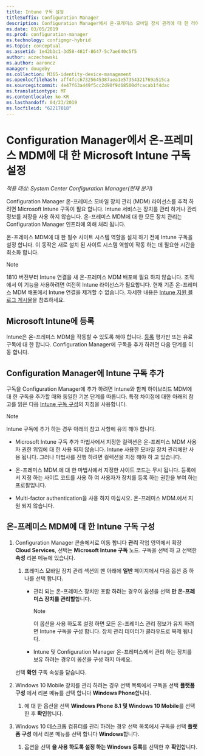 ```yaml
---
title: Intune 구독 설정
titleSuffix: Configuration Manager
description: Configuration Manager에서 온-프레미스 모바일 장치 관리에 대 한 라이선스를 추적 하려면 Intune 구독 설정
ms.date: 03/05/2019
ms.prod: configuration-manager
ms.technology: configmgr-hybrid
ms.topic: conceptual
ms.assetid: 1e42b1c1-3d58-481f-8647-5c7ae640c5f5
author: aczechowski
ms.author: aaroncz
manager: dougeby
ms.collection: M365-identity-device-management
ms.openlocfilehash: aff4fcc67325645387aea1e57354321769a515ca
ms.sourcegitcommit: 4e47f63a449f5cc2d90f9d68500dfcacab1f4dac
ms.translationtype: MT
ms.contentlocale: ko-KR
ms.lasthandoff: 04/23/2019
ms.locfileid: "62217018"
---
```

# <a name="set-up-a-microsoft-intune-subscription-for-on-premises-mdm-in-configuration-manager"></a>Configuration Manager에서 온-프레미스 MDM에 대 한 Microsoft Intune 구독 설정

*적용 대상: System Center Configuration Manager(현재 분기)*

Configuration Manager 온-프레미스 모바일 장치 관리 (MDM) 라이선스를 추적 하려면 Microsoft Intune 구독이 필요 합니다. Intune 서비스는 장치를 관리 하거나 관리 정보를 저장을 사용 하지 않습니다. 온-프레미스 MDM에 대 한 모든 장치 관리는 Configuration Manager 인프라에 의해 처리 됩니다.  

온-프레미스 MDM에 대 한 필수 사이트 시스템 역할을 설치 하기 전에 Intune 구독을 설정 합니다. 이 동작은 새로 설치 된 사이트 시스템 역할이 작동 하는 데 필요한 시간을 최소화 합니다.  

> [!Note]  
> 1810 버전부터 Intune 연결을 새 온-프레미스 MDM 배포에 필요 하지 않습니다.<!--3607730, fka 1359124--> 조직에서 이 기능을 사용하려면 여전히 Intune 라이선스가 필요합니다. 현재 기존 온-프레미스 MDM 배포에서 Intune 연결을 제거할 수 없습니다. 자세한 내용은 [Intune 지원 블로그 게시물](https://techcommunity.microsoft.com/t5/Intune-Customer-Success/Move-from-Hybrid-Mobile-Device-Management-to-Intune-on-Azure/ba-p/280150)을 참조하세요.  



##  <a name="sign-up-for-microsoft-intune"></a>Microsoft Intune에 등록  

Intune은 온-프레미스 MDM을 작동할 수 있도록 해야 합니다. [등록](https://docs.microsoft.com/intune/free-trial-sign-up) 평가판 또는 유료 구독에 대 한 합니다. Configuration Manager에 구독을 추가 하려면 다음 단계를 이동 합니다.  



##  <a name="add-the-intune-subscription-to-configuration-manager"></a>Configuration Manager에 Intune 구독 추가  

구독을 Configuration Manager에 추가 하려면 Intune와 함께 하이브리드 MDM에 대 한 구독을 추가할 때와 동일한 기본 단계를 따릅니다. 특정 차이점에 대한 아래의 참고를 읽은 다음 [Intune 구독 구성](/sccm/mdm/deploy-use/configure-intune-subscription)의 지침을 사용합니다.  

> [!NOTE]
>  Intune 구독에 추가 하는 경우 아래의 참고 사항에 유의 해야 합니다.  
> 
> - Microsoft Intune 구독 추가 마법사에서 지정한 컬렉션은 온-프레미스 MDM 사용자 권한 위임에 대 한 사용 되지 않습니다. Intune 사용한 모바일 장치 관리에만 사용 됩니다. 그러나 마법사를 진행 하려면 컬렉션을 지정 해야 하 고 있습니다.  
> 
> - 온-프레미스 MDM.에 대 한 마법사에서 지정한 사이트 코드는 무시 됩니다. 등록에서 지정 하는 사이트 코드를 사용 하 여 사용자가 장치를 등록 하는 권한을 부여 하는 프로필입니다.  
> 
> - Multi-factor authentication을 사용 하지 마십시오. 온-프레미스 MDM.에서 지원 되지 않습니다.  



##  <a name="configure-the-intune-subscription-for-on-premises-mdm"></a>온-프레미스 MDM에 대 한 Intune 구독 구성  

1. Configuration Manager 콘솔에서로 이동 합니다 **관리** 작업 영역에서 확장 **Cloud Services**, 선택는 **Microsoft Intune 구독** 노드. 구독을 선택 하 고 선택한 **속성** 리본 메뉴에 있습니다.   

    1. 프레미스 모바일 장치 관리 섹션의 맨 아래에 **일반** 페이지에서 다음 옵션 중 하나를 선택 합니다.

        - 관리 되는 온-프레미스 장치만 포함 하려는 경우이 옵션을 선택 **만 온-프레미스 장치를 관리할**합니다.  

            > [!NOTE]  
            > 이 옵션을 사용 하도록 설정 하면 모든 온-프레미스 관리 정보가 유지 하려면 Intune 구독을 구성 합니다. 장치 관리 데이터가 클라우드로 복제 됩니다.  

        - Intune 및 Configuration Manager 온-프레미스에서 관리 하는 장치를 보유 하려는 경우이 옵션을 구성 하지 마세요.  

    선택 **확인** 구독 속성을 닫습니다.

2. Windows 10 Mobile 장치를 관리 하려는 경우 선택 목록에서 구독을 선택 **플랫폼 구성** 에서 리본 메뉴를 선택 합니다 **Windows Phone**합니다.  

    1. 에 대 한 옵션을 선택 **Windows Phone 8.1 및 Windows 10 Mobile**를 선택한 후 **확인**합니다.  

3. Windows 10 데스크톱 컴퓨터를 관리 하려는 경우 선택 목록에서 구독을 선택 **플랫폼 구성** 에서 리본 메뉴를 선택 합니다 **Windows**합니다.  

    1. 옵션을 선택 **을 사용 하도록 설정 하는 Windows 등록**를 선택한 후 **확인**합니다.  

